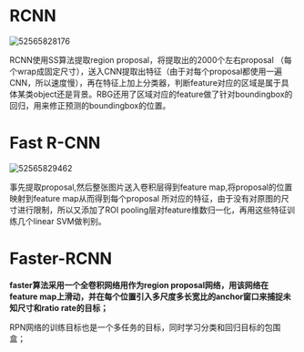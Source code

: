 # RCNN

![52565828176](C:\Users\ADMINI~1\AppData\Local\Temp\1525658281760.png)

RCNN使用SS算法提取region proposal，将提取出的2000个左右proposal （每个wrap成固定尺寸），送入CNN提取出特征（由于对每个proposal都使用一遍CNN，所以速度慢），再在特征上加上分类器，判断feature对应的区域是属于具体某类object还是背景。RBG还用了区域对应的feature做了针对boundingbox的回归，用来修正预测的boundingbox的位置。

# Fast R-CNN

![52565829462](C:\Users\ADMINI~1\AppData\Local\Temp\1525658294621.png)

事先提取proposal,然后整张图片送入卷积层得到feature map,将proposal的位置映射到feature map从而得到每个proposal 所对应的特征，由于没有对原图的尺寸进行限制，所以又添加了ROI pooling层对feature维数归一化，再用这些特征训练几个linear SVM做判别。

# Faster-RCNN

**faster算法采用一个全卷积网络用作为region proposal网络，用该网络在feature map上滑动，并在每个位置引入多尺度多长宽比的anchor窗口来捕捉未知尺寸和ratio rate的目标；**

RPN网络的训练目标也是一个多任务的目标，同时学习分类和回归目标的包围盒；